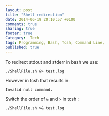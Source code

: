 ```yaml
---
layout: post
title: "Shell redirection"
date: 2014-06-19 20:10:57 +0100
comments: true
sharing: true
footer: true
Category:  Tech
tags: Programming, Bash, Tcsh, Command Line,
published: true
---
```

To redirect stdout and stderr in bash we use:

    ./ShellFile.sh &> test.log

However in tcsh that results in: 

    Invalid null command.

Switch the order of `&` and `>` in tcsh :

    ./ShellFile.sh >& test.log
